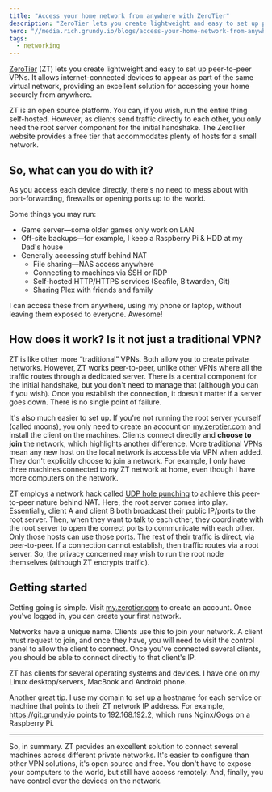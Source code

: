 ```yaml
---
title: "Access your home network from anywhere with ZeroTier"
description: "ZeroTier lets you create lightweight and easy to set up peer-to-peer VPNs."
hero: "//media.rich.grundy.io/blogs/access-your-home-network-from-anywhere-with-zerotier/hero.webp"
tags:
  - networking
---
```


[ZeroTier](http://zerotier.com/) (ZT) lets you create lightweight and easy to
set up peer-to-peer VPNs.  It allows internet-connected devices to appear as
part of the same virtual network, providing an excellent solution for accessing
your home securely from anywhere.

ZT is an open source platform. You can, if you wish, run the entire thing
self-hosted.  However, as clients send traffic directly to each other, you only
need the root server component for the initial handshake. The ZeroTier website
provides a free tier that accommodates plenty of hosts for a small network.

## So, what can you do with it?

As you access each device directly, there's no need to mess about with
port-forwarding, firewalls or opening ports up to the world. 

Some things you may run:

* Game server—some older games only work on LAN
* Off-site backups—for example, I keep a Raspberry Pi & HDD at my Dad's house
* Generally accessing stuff behind NAT
  * File sharing—NAS access anywhere
  * Connecting to machines via SSH or RDP
  * Self-hosted HTTP/HTTPS services (Seafile, Bitwarden, Git)
  * Sharing Plex with friends and family

I can access these from anywhere, using my phone or laptop, without leaving them
exposed to everyone. Awesome!

## How does it work? Is it not just a traditional VPN?

ZT is like other more “traditional” VPNs. Both allow you to create private
networks. However, ZT works peer-to-peer, unlike other VPNs where all the
traffic routes through a dedicated server. There is a central component for the
initial handshake, but you don't need to manage that (although you can if you
wish). Once you establish the connection, it doesn't matter if a server goes
down. There is no single point of failure.


It's also much easier to set up. If you're not running the root server yourself
(called moons), you only need to create an account on
[my.zerotier.com](my.zerotier.com) and install the client on the machines.
Clients connect directly and __choose to join__ the network, which highlights
another difference. More traditional VPNs mean any new host on the local network
is accessible via VPN when added. They don't explicitly choose to join a
network. For example, I only have three machines connected to my ZT network at
home, even though I have more computers on the network.



ZT employs a network hack called [UDP hole
punching](https://www.zerotier.com/2014/08/25/the-state-of-nat-traversal/) to
achieve this peer-to-peer nature behind NAT. Here, the root server comes into
play. Essentially, client A and client B both broadcast their public IP/ports to
the root server. Then, when they want to talk to each other, they coordinate
with the root server to open the correct ports to communicate with each other.
Only those hosts can use those ports. The rest of their traffic is direct, via
peer-to-peer. If a connection cannot establish, then traffic routes via a root
server. So, the privacy concerned may wish to run the root node themselves
(although ZT encrypts traffic).

## Getting started

Getting going is simple. Visit [my.zerotier.com](https://my.zerotier.com) to
create an account.  Once you've logged in, you can create your first network. 


Networks have a unique name. Clients use this to join your network. A client
must request to join, and once they have, you will need to visit the control
panel to allow the client to connect. Once you've connected several clients, you
should be able to connect directly to that client's IP.



ZT has clients for several operating systems and devices. I have one on my Linux
desktop/servers, MacBook and Android phone.


Another great tip. I use my domain to set up a hostname for each service or
machine that points to their ZT network IP address. For example,
https://git.grundy.io points to 192.168.192.2, which runs Nginx/Gogs on a
Raspberry Pi.

---

So, in summary. ZT provides an excellent solution to connect several machines
across different private networks. It's easier to configure than other VPN
solutions, it's open source and free. You don't have to expose your computers to
the world, but still have access remotely. And, finally, you have control over
the devices on the network.
